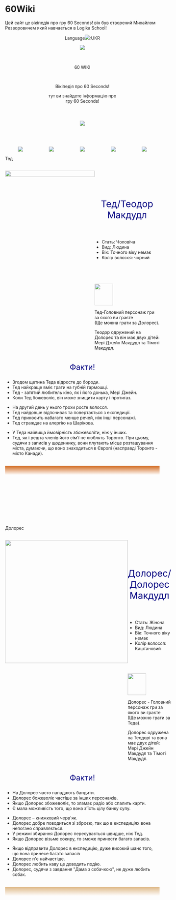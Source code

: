 # 60Wiki
Цей сайт це вікіпедія про гру 60 Seconds! він був створений Михайлом Резворовичем який навчається в Logika School!
<html>
    <body>
        <main>
            <header>
        <p class="LANG"> Language<img src="https://cdn-icons-png.flaticon.com/512/281/281776.png">:UKR</p>
        <img class="LNG" src="https://robotgentleman.com/src/images/logos/60_seconds_logo.png"> <br> <br><br>
        <p> 60 WIKI</p>
        <br>
                <div style="display:flex;justify-content:center"> <p class="info">Вікіпедія про 60 Seconds!<br></p> </div>
                <div style="display:flex;justify-content:center; text-align:center"> тут ви знайдете інформацію про <br>гру 60 Seconds! </div>

 </header>
        <div style="display:flex;justify-content:center"> <img class="LOGO"src="https://gamefaqs.gamespot.com/a/box/8/4/4/909844_side.jpg"> </div>
        <nav>
        <br>
         <br>
          <br>
           <br>
        <div style="display:flex; justify-content: space-around"> 
            <img class="TED"src="https://cdn.cloudflare.steamstatic.com/steamcommunity/public/images/items/1012880/c7617ae255d929f6703517f47be6726d69e974ed.png">
            <img class="DOLORES"src="https://media.tenor.com/ADauynO7IfMAAAAi/dolores-delores.gif">
            <img class="MJ" src="https://media.tenor.com/Max2gGkkQbsAAAAi/rage-angry.gif">
            <img class="TIM" src="https://media.tenor.com/hPbL02SuOv4AAAAi/lol-evil-laugh.gif">
            <img class="SHAR" src="https://cdn.cloudflare.steamstatic.com/steamcommunity/public/images/items/1012880/a70478c91028fdc150a41479ea4506a040155226.png">
        </div> 
        </nav>
        </main>
    </body>
<html>
<html>
    <body>
        <div class="teddiv">
            <p class="headline">Тед</p> <br>
            <div style="display:flex">
                <img src="https://assets.mycast.io/characters/ted-9646601-normal.jpg?1673616598" height="100%"> 
                <div style="margin-top:60px">
                    <p style="font-size:30px; text-align:center; color:Navy;">Тед/Теодор Макдудл</p>  <br> 
                    <table >
                        <ul>
                            <li>Стать: Чоловіча </li>
                            <li>Вид: Людина </li>
                            <li>Вік: Точного віку немає </li>
                            <li>Колір волосся: чорний </li>
                        </ul>
                    </table>
                    <br> <br>
                    <div class="section"> 
                        <img src="https://www.pngall.com/wp-content/uploads/2016/03/Light-Bulb-PNG-HD.png" width="60px" height="70px" style="padding-top: 5%"> 
                        <div> 
                            <p>Тед-Головний персонаж гри за якого ви граєте<br>(Ще можна грати за Долорес). </p>
                            <p>Теодор одружений на Долорес та він має двух дітей: <br> Мері Джейн Макдудл та Тімоті Макдудл.</p>
                        </div>
                    </div>
                </div>
            </div>
            <p style="font-size:25px; text-align:center; color:Navy; ">Факти!</p>
                        <table>
                            <ul class="section1">
                                <li> Згодом щетина Теда відросте до бороди.</li>
                                <li> Тед найкраще вміє грати на губній гармошці.</li>
                                <li> Тед - затятий любитель кіно, як і його донька, Мері Джейн.</li>
                                <li> Коли Тед божеволіє, він може знищити карту і протигаз.</li>
                            </ul>
                            <ul class="section1">
                                <li> На другий день у нього трохи росте волосся.</li>
                                <li> Тед найдовше відпочиває та повертається з експедиції.</li>
                                <li> Тед приносить набагато менше речей, ніж інші персонажі.</li>
                                <li> Тед страждає на алергію на Шарікова.</li>
                                </ul>
                            <ul class="section1">
                                <li> У Теда найвища ймовірність збожеволіти, ніж у інших.</li>
                                <li> Тед, як і решта членів його сім'ї не люблять Торонто. При цьому, судячи з записів у щоденнику, вони плутають місце розташування міста, думаючи, що воно знаходиться в Європі (насправді Торонто - місто Канади).</li>
                            </ul>
                        </table>
                        <p style="width100%; height:30px; background-image: linear-gradient( chocolate, white);"> </p>
        </div>

<br>
<br>
<br>
<br>
<br>
<br>
<br>
<br>



<div class="dolordiv">
            <p class="headline1">Долорес</p> <br>
            <div style="display:flex">
                <img src="https://static.wikia.nocookie.net/60secs/images/8/87/Dolores-0.png/revision/latest?cb=20150809162506&path-prefix=ru" height="400px"> 
                <div style="margin-top:60px">
                    <p style="font-size:30px; text-align:center; color:Navy;">Долорес/Долорес Макдудл</p>  <br> 
                    <table >
                        <ul>
                            <li> Стать: Жіноча </li>
                            <li> Вид: Людина </li>
                            <li>Вік: Точного віку немає </li>
                            <li>Колір волосся: Каштановий </li>
                        </ul>
                    </table>
                    <br> <br>
                    <div class="section2"> 
                        <img src="https://www.pngall.com/wp-content/uploads/2016/03/Light-Bulb-PNG-HD.png" width="60px" height="70px" style="padding-top: 5%"> 
                        <div> 
                            <p>Долорес - Головний персонаж гри за якого ви граєте<br>(Ще можно грати  за Теда). </p>
                            <p>Долорес одружена на Теодорi та вона має двух дітей: <br> Мері Джейн Макдудл та Тімоті Макдудл.</p> 
                        </div>
                    </div>
                </div>
            </div>
            <p style="font-size:25px; text-align:center; color:Navy; ">Факти!</p>
                        <table>
                            <ul class="section1">
                                <li> На Долорес часто нападають бандити.</li>
                                <li> Долорес божеволіє частіше за інших персонажів.</li>
                                <li> Якщо Долорес збожеволіє, то зламає радіо або спалить карти.</li>
                                <li> Є мала можливість того, що вона з'їсть цілу банку супу.</li>
                            </ul>
                            <ul class="section1">
                                <li> Долорес – книжковий черв'як.</li>
                                <li> Долорес добре поводиться зі зброєю, так що в експедиціях вона непогано справляється.</li>
                                <li> У режимі збирання Долорес пересувається швидше, ніж Тед.</li>
                                <li> Якщо Долорес візьме сокиру, то зможе принести багато запасів.</li>
                                </ul>
                            <ul class="section1">
                                <li> Якщо відправити Долорес в експедицію, дуже високий шанс того, що вона принесе багато запасів </li>
                                <li> Долорес п'є найчастіше.</li>
                                <li> Долорес любить каву це доводить подію.</li>
                                <li> Долорес, судячи з завдання "Дама з собачкою", не дуже любить собак.</li>
                            </ul>
                        </table>
                        <p style="width100%; height:30px; background-image: linear-gradient( burlywood, white);"> </p>
        </div>
        <br>
    </body>
</html>

